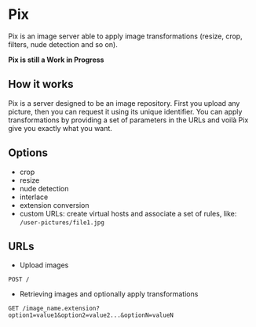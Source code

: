 Pix
===

Pix is an image server able to apply image transformations (resize, crop, filters, nude detection and so on).

__Pix is still a Work in Progress__

How it works
------------

Pix is a server designed to be an image repository. First you upload any picture, then you can request it using its unique identifier. You can apply transformations by providing a set of parameters in the URLs and voilà Pix give you exactly what you want.

Options
-------

* crop
* resize
* nude detection
* interlace
* extension conversion
* custom URLs: create virtual hosts and associate a set of rules, like: `/user-pictures/file1.jpg`

URLs
----

* Upload images

```
POST /
```

* Retrieving images and optionally apply transformations

```
GET /image_name.extension?option1=value1&option2=value2...&optionN=valueN
```
